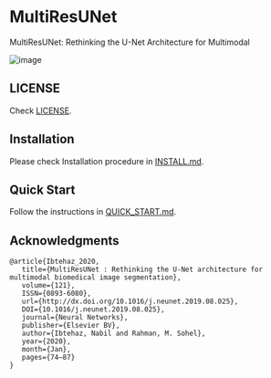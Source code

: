 # MultiResUNet
MultiResUNet: Rethinking the U-Net Architecture for Multimodal

![image](https://user-images.githubusercontent.com/40779417/83115690-b746cb80-a105-11ea-84d6-1bad681cab86.png)

## LICENSE

Check [LICENSE](LICENSE).

## Installation

Please check Installation procedure in [INSTALL.md](INSTALL.md).

## Quick Start

Follow the instructions in [QUICK_START.md](QUICK_START.md).

## Acknowledgments

```plain
@article{Ibtehaz_2020,
   title={MultiResUNet : Rethinking the U-Net architecture for multimodal biomedical image segmentation},
   volume={121},
   ISSN={0893-6080},
   url={http://dx.doi.org/10.1016/j.neunet.2019.08.025},
   DOI={10.1016/j.neunet.2019.08.025},
   journal={Neural Networks},
   publisher={Elsevier BV},
   author={Ibtehaz, Nabil and Rahman, M. Sohel},
   year={2020},
   month={Jan},
   pages={74–87}
}
```

